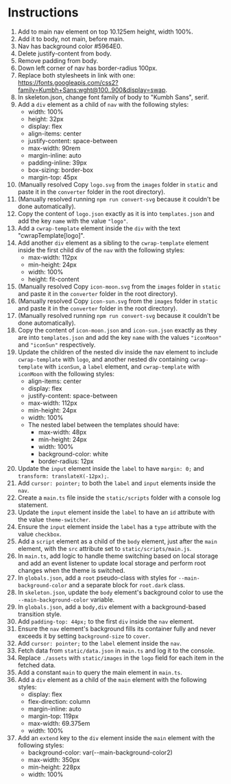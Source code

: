 # Instructions

1. Add to main nav element on top 10.125em height, width 100%.
2. Add it to body, not main, before main.
3. Nav has background color #5964E0.
4. Delete justify-content from body.
5. Remove padding from body.
6. Down left corner of nav has border-radius 100px.
7. Replace both stylesheets in link with one: <https://fonts.googleapis.com/css2?family=Kumbh+Sans:wght@100..900&display=swap>.
8. In skeleton.json, change font family of body to "Kumbh Sans", serif.
9. Add a `div` element as a child of `nav` with the following styles:
   - width: 100%
   - height: 32px
   - display: flex
   - align-items: center
   - justify-content: space-between
   - max-width: 90rem
   - margin-inline: auto
   - padding-inline: 39px
   - box-sizing: border-box
   - margin-top: 45px
10. (Manually resolved Copy `logo.svg` from the `images` folder in `static` and paste it in the `converter` folder in the root directory).
11. (Manually resolved running `npm run convert-svg` because it couldn't be done automatically).
12. Copy the content of `logo.json` exactly as it is into `templates.json` and add the key `name` with the value `"logo"`.
13. Add a `cwrap-template` element inside the `div` with the text "cwrapTemplate[logo]".
14. Add another `div` element as a sibling to the `cwrap-template` element inside the first child div of the `nav` with the following styles:
    - max-width: 112px
    - min-height: 24px
    - width: 100%
    - height: fit-content
15. (Manually resolved Copy `icon-moon.svg` from the `images` folder in `static` and paste it in the `converter` folder in the root directory).
16. (Manually resolved Copy `icon-sun.svg` from the `images` folder in `static` and paste it in the `converter` folder in the root directory).
17. (Manually resolved running `npm run convert-svg` because it couldn't be done automatically).
18. Copy the content of `icon-moon.json` and `icon-sun.json` exactly as they are into `templates.json` and add the key `name` with the values `"iconMoon"` and `"iconSun"` respectively.
19. Update the children of the nested div inside the nav element to include `cwrap-template` with `logo`, and another nested div containing `cwrap-template` with `iconSun`, a `label` element, and `cwrap-template` with `iconMoon` with the following styles:
    - align-items: center
    - display: flex
    - justify-content: space-between
    - max-width: 112px
    - min-height: 24px
    - width: 100%
    - The nested label between the templates should have:
      - max-width: 48px
      - min-height: 24px
      - width: 100%
      - background-color: white
      - border-radius: 12px
20. Update the `input` element inside the `label` to have `margin: 0;` and `transform: translateX(-12px);`.
21. Add `cursor: pointer;` to both the `label` and `input` elements inside the `nav`.
22. Create a `main.ts` file inside the `static/scripts` folder with a console log statement.
23. Update the `input` element inside the `label` to have an `id` attribute with the value `theme-switcher`.
24. Ensure the `input` element inside the `label` has a `type` attribute with the value `checkbox`.
25. Add a `script` element as a child of the `body` element, just after the `main` element, with the `src` attribute set to `static/scripts/main.js`.
26. In `main.ts`, add logic to handle theme switching based on local storage and add an event listener to update local storage and perform root changes when the theme is switched.
27. In `globals.json`, add a `root` pseudo-class with styles for `--main-background-color` and a separate block for `root.dark` class.
28. In `skeleton.json`, update the `body` element's background color to use the `--main-background-color` variable.
29. In `globals.json`, add a `body,div` element with a background-based transition style.
30. Add `padding-top: 44px;` to the first `div` inside the `nav` element.
31. Ensure the `nav` element's background fills its container fully and never exceeds it by setting `background-size` to `cover`.
32. Add `cursor: pointer;` to the `label` element inside the `nav`.
33. Fetch data from `static/data.json` in `main.ts` and log it to the console.
34. Replace `./assets` with `static/images` in the `logo` field for each item in the fetched data.
35. Add a constant `main` to query the main element in `main.ts`.
36. Add a `div` element as a child of the `main` element with the following styles:
    - display: flex
    - flex-direction: column
    - margin-inline: auto
    - margin-top: 119px
    - max-width: 69.375em
    - width: 100%
37. Add an `extend` key to the `div` element inside the `main` element with the following styles:
    - background-color: var(--main-background-color2)
    - max-width: 350px
    - min-height: 228px
    - width: 100%
